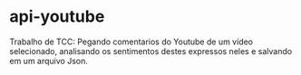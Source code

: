 # api-youtube
Trabalho de TCC: Pegando comentarios do Youtube de um vídeo selecionado, analisando os sentimentos destes expressos neles e salvando em um arquivo Json. 
